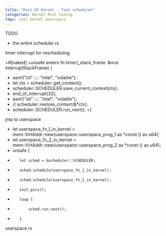 ```yaml
---
title: "Rust-OS Kernel - Task scheduler"
categories: Kernel Rust Coding
tags: rust kernel userspace
---
```


TODO

 - the entire scheduler.rs

timer interrupt for rescheduling


+#[naked]
+unsafe extern fn timer(_stack_frame: &mut InterruptStackFrame) {
+    asm!("cli" :::: "intel", "volatile");
+    let ctx = scheduler::get_context();
+    scheduler::SCHEDULER.save_current_context(ctx);
+    end_of_interrupt(32);
+    asm!("sti" :::: "intel", "volatile");
+    // scheduler::restore_context(&*ctx);
+    scheduler::SCHEDULER.run_next();
+}






jmp to userspace



+    let userspace_fn_1_in_kernel = mem::VirtAddr::new(userspace::userspace_prog_1 as *const () as u64);
+    let userspace_fn_2_in_kernel = mem::VirtAddr::new(userspace::userspace_prog_2 as *const () as u64);
+    unsafe {
+        let sched = &scheduler::SCHEDULER;
+        sched.schedule(userspace_fn_1_in_kernel);
+        sched.schedule(userspace_fn_2_in_kernel);
+        init_pics();
+        loop {
+            sched.run_next();
+        }


userspace.rs

